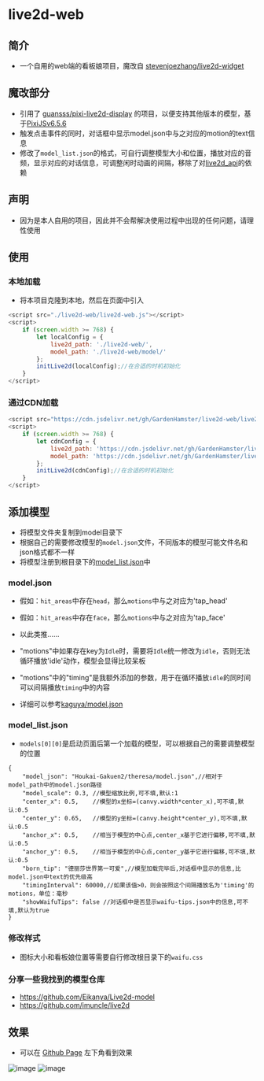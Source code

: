 # live2d-web
## 简介
- 一个自用的web端的看板娘项目，魔改自 [stevenjoezhang/live2d-widget](https://github.com/stevenjoezhang/live2d-widget)

## 魔改部分
- 引用了 [guansss/pixi-live2d-display](https://github.com/guansss/pixi-live2d-display) 的项目，以便支持其他版本的模型，基于[PixiJSv6.5.6](https://github.com/pixijs/pixijs/releases/tag/v6.5.6)
- 触发点击事件的同时，对话框中显示model.json中与之对应的motion的text信息
- 修改了`model_list.json`的格式，可自行调整模型大小和位置，播放对应的音频，显示对应的对话信息，可调整闲时动画的间隔，移除了对[live2d_api](https://github.com/fghrsh/live2d_api)的依赖

## 声明
- 因为是本人自用的项目，因此并不会帮解决使用过程中出现的任何问题，请理性使用

## 使用
### 本地加载
- 将本项目克隆到本地，然后在页面中引入
```js
<script src="./live2d-web/live2d-web.js"></script>
<script>
    if (screen.width >= 768) {
        let localConfig = {
            live2d_path: './live2d-web/',
            model_path: './live2d-web/model/'
        };
        initLive2d(localConfig);//在合适的时机初始化
    }
</script>
```

### 通过CDN加载
```js
<script src="https://cdn.jsdelivr.net/gh/GardenHamster/live2d-web/live2d-web.js"></script>
<script>
    if (screen.width >= 768) {
        let cdnConfig = {
            live2d_path: 'https://cdn.jsdelivr.net/gh/GardenHamster/live2d-web/',
            model_path: 'https://cdn.jsdelivr.net/gh/GardenHamster/live2d-web/model/'
        };
        initLive2d(cdnConfig);//在合适的时机初始化
    }
</script>
```

## 添加模型
- 将模型文件夹复制到model目录下
- 根据自己的需要修改模型的`model.json`文件，不同版本的模型可能文件名和json格式都不一样
- 将模型注册到根目录下的[model_list.json](https://github.com/GardenHamster/live2d-web/blob/main/model_list.json)中

### model.json
- 假如：`hit_areas`中存在`head`，那么`motions`中与之对应为'tap_head'
- 假如：`hit_areas`中存在`face`，那么`motions`中与之对应为'tap_face'
- 以此类推......

- "motions"中如果存在key为`Idle`时，需要将`Idle`统一修改为`idle`，否则无法循环播放'idle'动作，模型会显得比较呆板
- "motions"中的"timing"是我额外添加的参数，用于在循环播放`idle`的同时间可以间隔播放`timing`中的内容
- 详细可以参考[kaguya/model.json](https://github.com/GardenHamster/live2d-web/blob/main/model/Houkai-Gakuen2/kaguya/model.json)

### model_list.json
- `models[0][0]`是启动页面后第一个加载的模型，可以根据自己的需要调整模型的位置
```jsonc
{
    "model_json": "Houkai-Gakuen2/theresa/model.json",//相对于model_path中的model.json路径
    "model_scale": 0.3, //模型缩放比例,可不填,默认:1
    "center_x": 0.5,    //模型的x坐标=(canvy.width*center_x),可不填,默认:0.5
    "center_y": 0.65,   //模型的y坐标=(canvy.height*center_y),可不填,默认:0.5
    "anchor_x": 0.5,    //相当于模型的中心点,center_x基于它进行偏移,可不填,默认:0.5
    "anchor_y": 0.5,    //相当于模型的中心点,center_y基于它进行偏移,可不填,默认:0.5
    "born_tip": "德丽莎世界第一可爱",//模型加载完毕后,对话框中显示的信息,比model.json中text的优先级高
    "timingInterval": 60000,//如果该值>0，则会按照这个间隔播放名为'timing'的motions，单位：毫秒
    "showWaifuTips": false //对话框中是否显示waifu-tips.json中的信息,可不填,默认为true
}
```

### 修改样式
- 图标大小和看板娘位置等需要自行修改根目录下的`waifu.css`

### 分享一些我找到的模型仓库
- https://github.com/Eikanya/Live2d-model
- https://github.com/imuncle/live2d

## 效果
- 可以在 [Github Page](https://gardenhamster.github.io/live2d-web) 左下角看到效果 

![image](https://user-images.githubusercontent.com/89188316/210346873-631a598b-0cb8-4b95-a47b-2691781c7b3b.png)
![image](https://user-images.githubusercontent.com/89188316/210347110-ef1ba4c0-87db-4aaf-a140-0b2bc79ef500.png)

